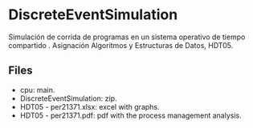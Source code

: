 # DiscreteEventSimulation
Simulación  de  corrida  de  programas  en  un  sistema  operativo  de  tiempo  compartido . Asignación Algoritmos y Estructuras de Datos, HDT05.

## Files
- cpu: main.
- DiscreteEventSimulation: zip.
- HDT05 - per21371.xlsx: excel with graphs.
- HDT05 - per21371.pdf: pdf with the process management analysis.
